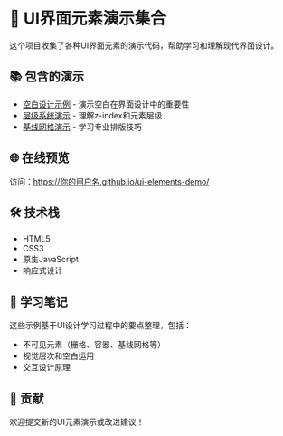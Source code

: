 # 🎨 UI界面元素演示集合

这个项目收集了各种UI界面元素的演示代码，帮助学习和理解现代界面设计。

## 📚 包含的演示

- [空白设计示例](demos/whitespace-demo.html) - 演示空白在界面设计中的重要性
- [层级系统演示](demos/z-index-demo.html) - 理解z-index和元素层级
- [基线网格演示](demos/baseline-grid-demo.html) - 学习专业排版技巧

## 🌐 在线预览

访问：https://你的用户名.github.io/ui-elements-demo/

## 🛠️ 技术栈

- HTML5
- CSS3
- 原生JavaScript
- 响应式设计

## 📖 学习笔记

这些示例基于UI设计学习过程中的要点整理，包括：
- 不可见元素（栅格、容器、基线网格等）
- 视觉层次和空白运用
- 交互设计原理

## 🤝 贡献

欢迎提交新的UI元素演示或改进建议！
